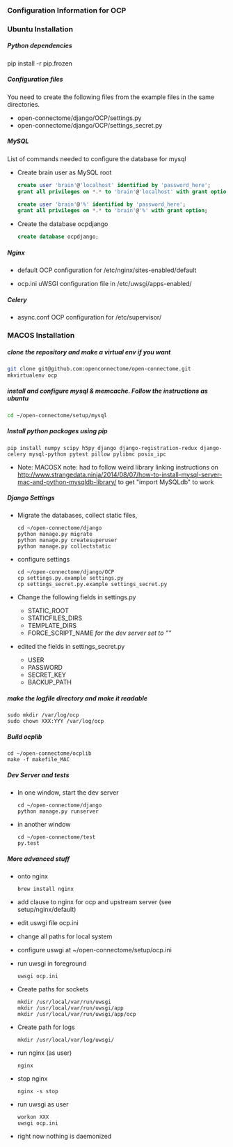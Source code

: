 ### Configuration Information for OCP 

### Ubuntu Installation

##### Python dependencies 

pip install -r pip.frozen

##### Configuration files

You need to create the following files from the example files in the same directories.
  * open-connectome/django/OCP/settings.py
  * open-connectome/django/OCP/settings_secret.py

##### MySQL 

List of commands needed to configure the database for mysql

  * Create brain user as MySQL root
    
    ```sql
    create user 'brain'@'localhost' identified by 'password_here';
    grant all privileges on *.* to 'brain'@'localhost' with grant option;

    create user 'brain'@'%' identified by 'password_here';
    grant all privileges on *.* to 'brain'@'%' with grant option;
    ```

  * Create the database ocpdjango
    
    ```sql
    create database ocpdjango;
    ```

##### Nginx

  * default
    OCP configuration for /etc/nginx/sites-enabled/default
  
  * ocp.ini
    uWSGI configuration file in /etc/uwsgi/apps-enabled/

##### Celery
  
  * async.conf
    OCP configuration for /etc/supervisor/


### MACOS Installation

##### clone the repository and make a virtual env if you want
  ```sh
  git clone git@github.com:openconnectome/open-connectome.git
  mkvirtualenv ocp
  ```

##### install and configure mysql & memcache. Follow the instructions as ubuntu
  ```sh
  cd ~/open-connectome/setup/mysql
  ```

##### Install python packages using pip
  ```
  pip install numpy scipy h5py django django-registration-redux django-celery mysql-python pytest pillow pylibmc posix_ipc
  ```
  * Note: MACOSX note: had to follow weird library linking instructions on http://www.strangedata.ninja/2014/08/07/how-to-install-mysql-server-mac-and-python-mysqldb-library/ to get "import MySQLdb" to work

##### Django Settings
  
  * Migrate the databases, collect static files,
    ```
    cd ~/open-connectome/django
    python manage.py migrate
    python manage.py createsuperuser
    python manage.py collectstatic
    ```

  * configure settings
    ```
    cd ~/open-connectome/django/OCP
    cp settings.py.example settings.py
    cp settings_secret.py.example settings_secret.py
    ```

  * Change the following fields in settings.py
    * STATIC_ROOT
    * STATICFILES_DIRS
    * TEMPLATE_DIRS
    * FORCE_SCRIPT_NAME *for the dev server set to ""*

  * edited the fields in settings_secret.py
    * USER
    * PASSWORD
    * SECRET_KEY
    * BACKUP_PATH

##### make the logfile directory and make it readable
  ```
  sudo mkdir /var/log/ocp
  sudo chown XXX:YYY /var/log/ocp
  ```

##### Build ocplib
  ```
  cd ~/open-connectome/ocplib
  make -f makefile_MAC
  ```

##### Dev Server and tests
  * In one window, start the dev server
    ```
    cd ~/open-connectome/django
    python manage.py runserver
    ```

  * in another window
    ```
    cd ~/open-connectome/test
    py.test
    ```

##### More advanced stuff

  * onto nginx
    ```
    brew install nginx
    ```

  * add clause to nginx for ocp and upstream server (see setup/nginx/default)
  * edit uswgi file ocp.ini
  * change all paths for local system
  * configure uswgi at ~/open-connectome/setup/ocp.ini
  * run uwsgi in foreground
    ```
    uwsgi ocp.ini
    ```

  * Create paths for sockets
    ```
    mkdir /usr/local/var/run/uwsgi
    mkdir /usr/local/var/run/uwsgi/app
    mkdir /usr/local/var/run/uwsgi/app/ocp
    ```

  * Create path for logs
    ```
    mkdir /usr/local/var/log/uwsgi/
    ```

  * run nginx (as user)
    ```
    nginx
    ```

  * stop nginx
    ```
    nginx -s stop
    ```

  * run uwsgi as user
    ```
    workon XXX
    uwsgi ocp.ini
    ```

  * right now nothing is daemonized
